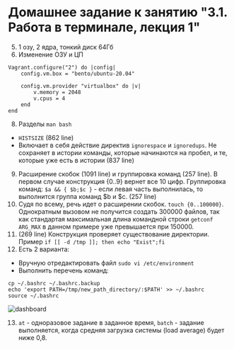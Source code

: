 # Домашнее задание к занятию "3.1. Работа в терминале, лекция 1"
5. 1 озу, 2 ядра, тонкий диск 64Гб
6. Изменение ОЗУ и ЦП
```
Vagrant.configure("2") do |config|
	config.vm.box = "bento/ubuntu-20.04"
	
	config.vm.provider "virtualbox" do |v|
  		v.memory = 2048
  		v.cpus = 4
	end
end
```
8. Разделы `man bash`
- `HISTSIZE` (862 line)
- Включает в себя действие директив `ignorespace` и `ignoredups`. Не сохраняет в истории команды, которые начинаются на пробел, и те, которые уже есть в истории (837 line)

9. Расширение скобок (1091 line) и группировка команд (257 line).
В первом случае конструкция {0..9} вернет все 10 цифр.
Группировка команд: `$a && { $b;$c }` - если левая часть выполнилась, то выполнится группа команд $b и $c. (257 line)
10. Судя по всему, речь идет о расширении скобок. `touch {0..100000}`. Однократным вызовом не получится создать 300000 файлов, так как стандартая максимальная длина командной строки `getconf ARG_MAX` в данном примере уже превышается при 150000.
11. (269 line)
Конструкция проверяет существование директории. Пример `if [[ -d /tmp ]]; then echo "Exist";fi`
12. Есть 2 варианта:
- Вручную отредактировать файл `sudo vi /etc/environment`
- Выполнить перечень команд:
```
cp ~/.bashrc ~/.bashrc.backup
echo 'export PATH=/tmp/new_path_directory/:$PATH' >> ~/.bashrc
source ~/.bashrc
```
![dashboard](https://github.com/lybomir-dobrynin/DevOps-Netology/blob/main/Homeworks/.img/Screenshot_1.png?raw=true)

13. `at` - одноразовое задание в заданное время, `batch` - задание выполняется, когда средняя загрузка системы (load average) будет ниже 0,8.